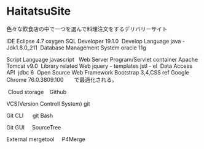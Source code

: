 # HaitatsuSite
色々な飲食店の中で一つを選んで料理注文をするデリバリーサイト

IDE
      Eclipse 4.7 oxygen
      SQL Developer 19.1.0
⁠
Develop Language
      java - Jdk1.8.0_211
⁠
⁠Database Management System
      oracle 11g

⁠Script Language
      javascript 
⁠
⁠Web Server Program/Servlet container
      Apache Tomcat v9.0
⁠
Library related Web
      jquery - templates
      jstl - el
⁠
Data Access API 
      jdbc 6
⁠
Open Source Web Framework
      Bootstrap 3,4,CSS ref
⁠
⁠Google Chrome 76.0.3809.100 
⁠     で最適化される。

⁠
⁠Cloud storage⁠    
      Github⁠
      
⁠VCS(Version Controll System)
      ⁠git
      
⁠⁠Git CLI ⁠    
      git Bash⁠⁠
      
Git GUI⁠    
      SourceTree
      
⁠⁠External mergetool⁠    
      P4Merge
